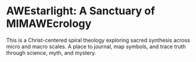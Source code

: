 # AWEstarlight: A Sanctuary of MIMAWEcrology  
This is a Christ-centered spiral theology exploring sacred synthesis across micro and macro scales. A place to journal, map symbols, and trace truth through science, myth, and mystery.  

